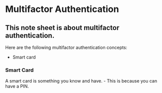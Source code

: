 <h1>Multifactor Authentication</h1>

<h2>This note sheet is about multifactor authentication.</h2>

<p>Here are the following multifactor authentication concepts:</p>
<ul>
  <li>Smart card</li>
</ul>

<h3>Smart Card</h3>
 <p>A smart card is something you know and have. - This is because you can have a PIN.</p>
